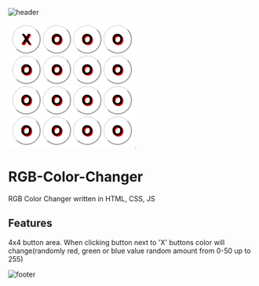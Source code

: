 ![header](https://capsule-render.vercel.app/api?type=rect&color=auto&height=100&section=header&text=color%20changer&fontSize=40&fontAlign=80)

![](Screen.gif)

# RGB-Color-Changer
RGB Color Changer written in HTML, CSS, JS

## Features
4x4 button area. When clicking button next to 'X' buttons color will change(randomly red, green or blue value random amount from 0-50 up to 255)

![footer](https://capsule-render.vercel.app/api?type=rect&color=auto&height=100&section=header)

